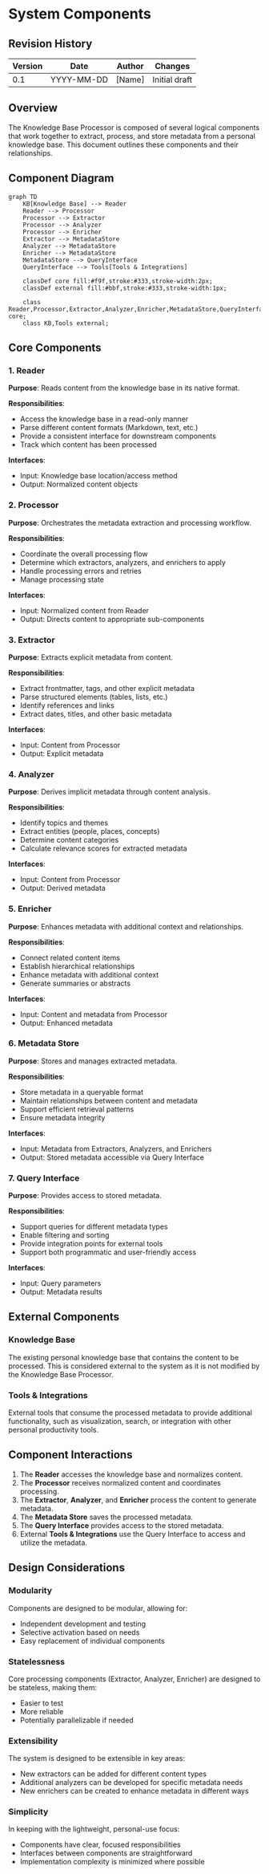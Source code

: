 # System Components

## Revision History

| Version | Date       | Author | Changes                              |
|---------|------------|--------|--------------------------------------|
| 0.1     | YYYY-MM-DD | [Name] | Initial draft                        |

## Overview

The Knowledge Base Processor is composed of several logical components that work together to extract, process, and store metadata from a personal knowledge base. This document outlines these components and their relationships.

## Component Diagram

```mermaid
graph TD
    KB[Knowledge Base] --> Reader
    Reader --> Processor
    Processor --> Extractor
    Processor --> Analyzer
    Processor --> Enricher
    Extractor --> MetadataStore
    Analyzer --> MetadataStore
    Enricher --> MetadataStore
    MetadataStore --> QueryInterface
    QueryInterface --> Tools[Tools & Integrations]
    
    classDef core fill:#f9f,stroke:#333,stroke-width:2px;
    classDef external fill:#bbf,stroke:#333,stroke-width:1px;
    
    class Reader,Processor,Extractor,Analyzer,Enricher,MetadataStore,QueryInterface core;
    class KB,Tools external;
```

## Core Components

### 1. Reader

**Purpose**: Reads content from the knowledge base in its native format.

**Responsibilities**:
- Access the knowledge base in a read-only manner
- Parse different content formats (Markdown, text, etc.)
- Provide a consistent interface for downstream components
- Track which content has been processed

**Interfaces**:
- Input: Knowledge base location/access method
- Output: Normalized content objects

### 2. Processor

**Purpose**: Orchestrates the metadata extraction and processing workflow.

**Responsibilities**:
- Coordinate the overall processing flow
- Determine which extractors, analyzers, and enrichers to apply
- Handle processing errors and retries
- Manage processing state

**Interfaces**:
- Input: Normalized content from Reader
- Output: Directs content to appropriate sub-components

### 3. Extractor

**Purpose**: Extracts explicit metadata from content.

**Responsibilities**:
- Extract frontmatter, tags, and other explicit metadata
- Parse structured elements (tables, lists, etc.)
- Identify references and links
- Extract dates, titles, and other basic metadata

**Interfaces**:
- Input: Content from Processor
- Output: Explicit metadata

### 4. Analyzer

**Purpose**: Derives implicit metadata through content analysis.

**Responsibilities**:
- Identify topics and themes
- Extract entities (people, places, concepts)
- Determine content categories
- Calculate relevance scores for extracted metadata

**Interfaces**:
- Input: Content from Processor
- Output: Derived metadata

### 5. Enricher

**Purpose**: Enhances metadata with additional context and relationships.

**Responsibilities**:
- Connect related content items
- Establish hierarchical relationships
- Enhance metadata with additional context
- Generate summaries or abstracts

**Interfaces**:
- Input: Content and metadata from Processor
- Output: Enhanced metadata

### 6. Metadata Store

**Purpose**: Stores and manages extracted metadata.

**Responsibilities**:
- Store metadata in a queryable format
- Maintain relationships between content and metadata
- Support efficient retrieval patterns
- Ensure metadata integrity

**Interfaces**:
- Input: Metadata from Extractors, Analyzers, and Enrichers
- Output: Stored metadata accessible via Query Interface

### 7. Query Interface

**Purpose**: Provides access to stored metadata.

**Responsibilities**:
- Support queries for different metadata types
- Enable filtering and sorting
- Provide integration points for external tools
- Support both programmatic and user-friendly access

**Interfaces**:
- Input: Query parameters
- Output: Metadata results

## External Components

### Knowledge Base

The existing personal knowledge base that contains the content to be processed. This is considered external to the system as it is not modified by the Knowledge Base Processor.

### Tools & Integrations

External tools that consume the processed metadata to provide additional functionality, such as visualization, search, or integration with other personal productivity tools.

## Component Interactions

1. The **Reader** accesses the knowledge base and normalizes content.
2. The **Processor** receives normalized content and coordinates processing.
3. The **Extractor**, **Analyzer**, and **Enricher** process the content to generate metadata.
4. The **Metadata Store** saves the processed metadata.
5. The **Query Interface** provides access to the stored metadata.
6. External **Tools & Integrations** use the Query Interface to access and utilize the metadata.

## Design Considerations

### Modularity

Components are designed to be modular, allowing for:
- Independent development and testing
- Selective activation based on needs
- Easy replacement of individual components

### Statelessness

Core processing components (Extractor, Analyzer, Enricher) are designed to be stateless, making them:
- Easier to test
- More reliable
- Potentially parallelizable if needed

### Extensibility

The system is designed to be extensible in key areas:
- New extractors can be added for different content types
- Additional analyzers can be developed for specific metadata needs
- New enrichers can be created to enhance metadata in different ways

### Simplicity

In keeping with the lightweight, personal-use focus:
- Components have clear, focused responsibilities
- Interfaces between components are straightforward
- Implementation complexity is minimized where possible